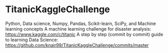 # TitanicKaggleChallenge
Python, Data science, Numpy, Pandas, Scikit-learn, SciPy, and Machine learning concepts
A machine learning challenge for disaster analysis: https://www.kaggle.com/c/titanic
A step by step (commit by commit) guide to learning Data Science: https://github.com/knair99/TitanicKaggleChallenge/commits/master
